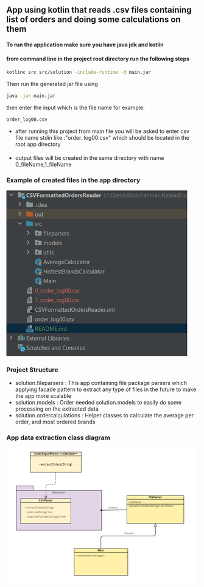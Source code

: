 ## App using kotlin that reads .csv files containing list of orders and doing some calculations on them 


#### To run the application make sure you have  java jdk and kotlin 

####  from command line in the project root directory run the following steps

```bash
kotlinc src src/solution -include-runtime -d main.jar
```
Then run the generated jar file using 
```bash
java -jar main.jar
```
then enter the input which is the file name for example: 
```bash
order_log00.csv
```
- after running this project from main file you will be asked to enter csv file name stdin like :"order_log00.csv" 
which should be located in the root app directory
####
- output files will be created in the same directory with name 0_fileName,1_fileName

### Example of created files in the app directory

![](readme_images/problem-solving-image-1.PNG)

### Project Structure
 - solution.fileparsers : This app containing file package parsers which applying facade pattern to extract any type of files in the future to make the app more scalable
 - solution.models : Order needed solution.models to easily do some processing on the extracted data  
 - solution.ordercalculations : Helper classes to calculate the average per order, and most ordered brands

### App data extraction class diagram 
![](readme_images/extraction_class_diagram.PNG)

